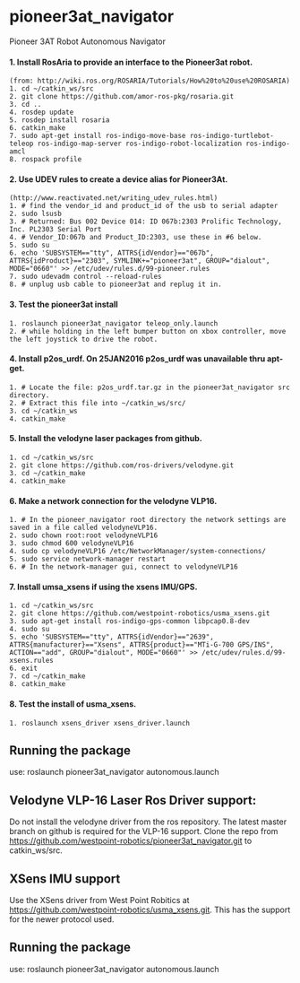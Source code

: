 # pioneer3at_navigator
Pioneer 3AT Robot Autonomous Navigator

#### 1. Install RosAria to provide an interface to the Pioneer3at robot. 
    (from: http://wiki.ros.org/ROSARIA/Tutorials/How%20to%20use%20ROSARIA)
    1. cd ~/catkin_ws/src
    2. git clone https://github.com/amor-ros-pkg/rosaria.git
    3. cd ..
    4. rosdep update
    5. rosdep install rosaria
    6. catkin_make
    7. sudo apt-get install ros-indigo-move-base ros-indigo-turtlebot-teleop ros-indigo-map-server ros-indigo-robot-localization ros-indigo-amcl
    8. rospack profile

#### 2. Use UDEV rules to create a device alias for Pioneer3At. 
    (http://www.reactivated.net/writing_udev_rules.html)
    1. # find the vendor_id and product_id of the usb to serial adapter
    2. sudo lsusb
    3. # Returned: Bus 002 Device 014: ID 067b:2303 Prolific Technology, Inc. PL2303 Serial Port
    4. # Vendor_ID:067b and Product_ID:2303, use these in #6 below.
    5. sudo su
    6. echo 'SUBSYSTEM=="tty", ATTRS{idVendor}=="067b", ATTRS{idProduct}=="2303", SYMLINK+="pioneer3at", GROUP="dialout", MODE="0660"' >> /etc/udev/rules.d/99-pioneer.rules
    7. sudo udevadm control --reload-rules
    8. # unplug usb cable to pioneer3at and replug it in.
    
#### 3. Test the pioneer3at install
    1. roslaunch pioneer3at_navigator teleop_only.launch 
    2. # while holding in the left bumper button on xbox controller, move the left joystick to drive the robot.
    
#### 4. Install p2os_urdf. On 25JAN2016 p2os_urdf was unavailable thru apt-get.
    1. # Locate the file: p2os_urdf.tar.gz in the pioneer3at_navigator src directory.
    2. # Extract this file into ~/catkin_ws/src/
    3. cd ~/catkin_ws
    4. catkin_make 

#### 5. Install the velodyne laser packages from github.
    1. cd ~/catkin_ws/src
    2. git clone https://github.com/ros-drivers/velodyne.git
    3. cd ~/catkin_make
    4. catkin_make

#### 6. Make a network connection for the velodyne VLP16.
    1. # In the pioneer_navigator root directory the network settings are saved in a file called velodyneVLP16.
    2. sudo chown root:root velodyneVLP16
    3. sudo chmod 600 velodyneVLP16
    4. sudo cp velodyneVLP16 /etc/NetworkManager/system-connections/
    5. sudo service network-manager restart
    6. # In the network-manager gui, connect to velodyneVLP16 
    
#### 7. Install umsa_xsens if using the xsens IMU/GPS. 
    1. cd ~/catkin_ws/src
    2. git clone https://github.com/westpoint-robotics/usma_xsens.git
    3. sudo apt-get install ros-indigo-gps-common libpcap0.8-dev
    4. sudo su
    5. echo 'SUBSYSTEM=="tty", ATTRS{idVendor}=="2639", ATTRS{manufacturer}=="Xsens", ATTRS{product}=="MTi-G-700 GPS/INS", ACTION=="add", GROUP="dialout", MODE="0660"' >> /etc/udev/rules.d/99-xsens.rules
    6. exit
    7. cd ~/catkin_make
    8. catkin_make

#### 8. Test the install of usma_xsens.
    1. roslaunch xsens_driver xsens_driver.launch 

## Running the package
use:
roslaunch pioneer3at_navigator autonomous.launch 

## Velodyne VLP-16 Laser Ros Driver support:
Do not install the velodyne driver from the ros repository. The latest master branch on github is required for the VLP-16 support. Clone the repo from https://github.com/westpoint-robotics/pioneer3at_navigator.git to catkin_ws/src. 

## XSens IMU support
Use the XSens driver from West Point Robitics at https://github.com/westpoint-robotics/usma_xsens.git. This has the support for the newer protocol used.

## Running the package
use:
roslaunch pioneer3at_navigator autonomous.launch 
